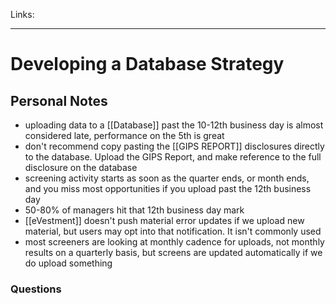 Links: 
___
# Developing a Database Strategy
## Personal Notes
- uploading data to a [[Database]] past the 10-12th business day is almost considered late, performance on the 5th is great
- don't recommend copy pasting the [[GIPS REPORT]] disclosures directly to the database. Upload the GIPS Report, and make reference to the full disclosure on the database
- screening activity starts as soon as the quarter ends, or month ends, and you miss most opportunities if you upload past the 12th business day
- 50-80% of managers hit that 12th business day mark
- [[eVestment]] doesn't push material error updates if we upload new material, but users may opt into that notification. It isn't commonly used
- most screeners are looking at monthly cadence for uploads, not monthly results on a quarterly basis, but screens are updated automatically if we do upload something
### Questions